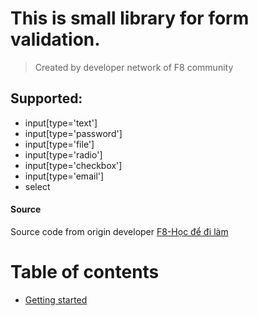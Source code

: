# This is small library for form validation.
> Created by developer network of F8 community
## Supported: 
- input[type='text']
- input[type='password']
- input[type='file']
- input[type='radio']
- input[type='checkbox']
- input[type='email']
- select


#### Source 
Source code from origin developer [F8-Học để đi làm](https://codepen.io/ng-ngc-sn-the-bashful/pen/wvMNzKP)

# Table of contents
- [Getting started](#Supported)
